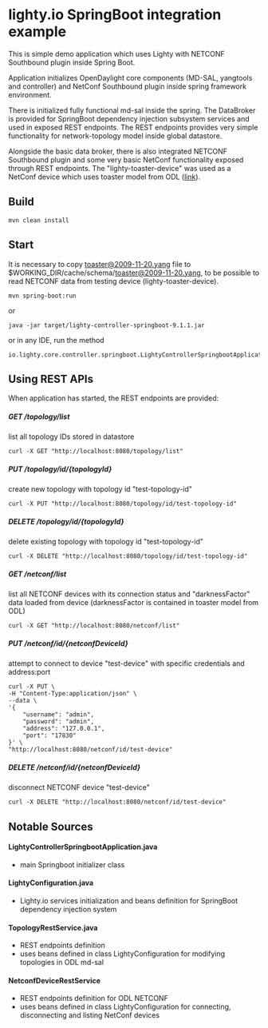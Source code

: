 # lighty.io SpringBoot integration example

This is simple demo application which uses Lighty with NETCONF Southbound plugin inside Spring Boot.

Application initializes OpenDaylight core components (MD-SAL, yangtools and controller) and NetConf Southbound plugin
inside spring framework environment.

There is initialized fully functional md-sal inside the spring. The DataBroker is provided for SpringBoot dependency
injection subsystem services and used in exposed REST endpoints. The REST endpoints provides very simple functionality
for network-topology model inside global datastore.

Alongside the basic data broker, there is also integrated NETCONF Southbound plugin and some very basic NetConf
functionality exposed through REST endpoints. The "lighty-toaster-device" was used as a NetConf device which uses
toaster model from ODL ([link](https://github.com/YangModels/yang/blob/19fea483099dbf2864b3c3186a789d12d919f4db/experimental/odp/toaster.yang)). 

## Build
```
mvn clean install
```


## Start
It is necessary to copy toaster@2009-11-20.yang file to $WORKING_DIR/cache/schema/toaster@2009-11-20.yang, to be 
possible to read NETCONF data from testing device (lighty-toaster-device).
```
mvn spring-boot:run
```

or

```
java -jar target/lighty-controller-springboot-9.1.1.jar
```

or in any IDE, run the method

```
io.lighty.core.controller.springboot.LightyControllerSpringbootApplication.main
```


## Using REST APIs
When application has started, the REST endpoints are provided:

##### GET /topology/list
list all topology IDs stored in datastore
```
curl -X GET "http://localhost:8080/topology/list"
```
##### PUT /topology/id/{topologyId}
create new topology with topology id "test-topology-id"
```
curl -X PUT "http://localhost:8080/topology/id/test-topology-id"
```
##### DELETE /topology/id/{topologyId}
delete existing topology with topology id "test-topology-id"
```
curl -X DELETE "http://localhost:8080/topology/id/test-topology-id"
```
##### GET /netconf/list
list all NETCONF devices with its connection status and "darknessFactor" data loaded from device
(darknessFactor is contained in toaster model from ODL)
```
curl -X GET "http://localhost:8080/netconf/list"
```
##### PUT /netconf/id/{netconfDeviceId}
attempt to connect to device "test-device" with specific credentials and address:port
```
curl -X PUT \
-H "Content-Type:application/json" \
--data \
'{
    "username": "admin",
    "password": "admin",
    "address": "127.0.0.1",
    "port": "17830"
}' \
"http://localhost:8080/netconf/id/test-device"
```
##### DELETE /netconf/id/{netconfDeviceId}
disconnect NETCONF device "test-device"
```
curl -X DELETE "http://localhost:8080/netconf/id/test-device"
```

Notable Sources
---------------
#### LightyControllerSpringbootApplication.java
- main Springboot initializer class

#### LightyConfiguration.java
- Lighty.io services initialization and beans definition for SpringBoot dependency injection system

#### TopologyRestService.java
- REST endpoints definition
- uses beans defined in class LightyConfiguration for modifying topologies in ODL md-sal

#### NetconfDeviceRestService
- REST endpoints definition for ODL NETCONF
- uses beans defined in class LightyConfiguration for connecting, disconnecting and listing NetConf devices
